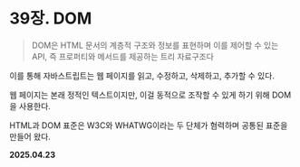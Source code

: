 # 39장. DOM

> DOM은 HTML 문서의 계층적 구조와 정보를 표현하며 이를 제어할 수 있는 API, 즉 프로퍼티와 메서드를 제공하는 트리 자료구조다

이를 통해 자바스트립트는 웹 페이지를 읽고, 수정하고, 삭제하고, 추가할 수 있다.

웹 페이지는 본래 정적인 텍스트이지만, 이걸 동적으로 조작할 수 있게 하기 위해 DOM을 사용한다.

HTML과 DOM 표준은 W3C와 WHATWG이라는 두 단체가 혐력하며 공통된 표준을 만들어 왔다.


**2025.04.23**